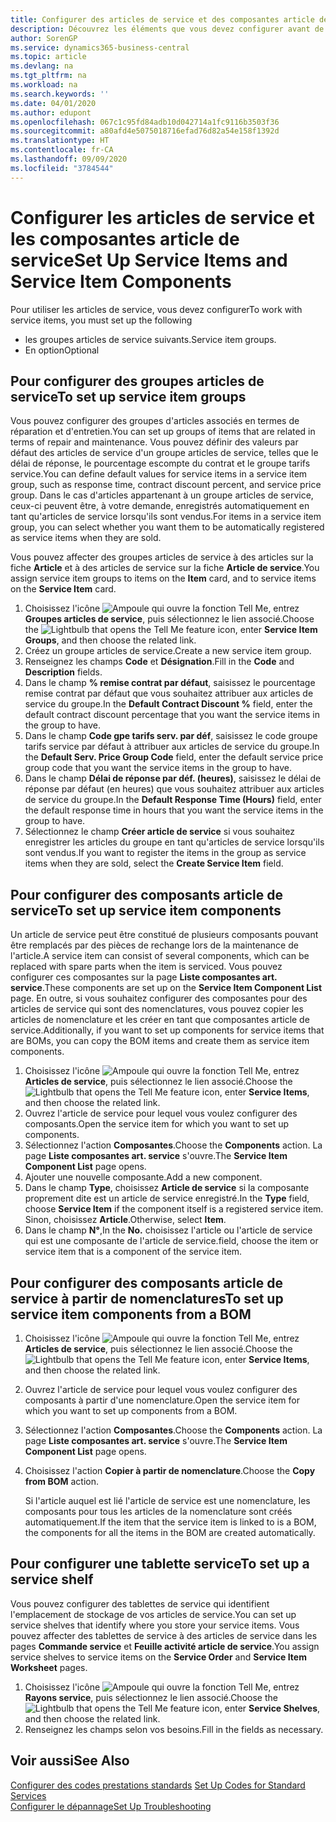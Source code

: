 ```yaml
---
title: Configurer des articles de service et des composantes article de service | Microsoft Docs
description: Découvrez les éléments que vous devez configurer avant de pouvoir utiliser des articles de service, notamment les valeurs par défaut telles que le délai de réponse, le pourcentage escompte de paiement contrat et le groupe tarifs service.
author: SorenGP
ms.service: dynamics365-business-central
ms.topic: article
ms.devlang: na
ms.tgt_pltfrm: na
ms.workload: na
ms.search.keywords: ''
ms.date: 04/01/2020
ms.author: edupont
ms.openlocfilehash: 067c1c95fd84adb10d042714a1fc9116b3503f36
ms.sourcegitcommit: a80afd4e5075018716efad76d82a54e158f1392d
ms.translationtype: HT
ms.contentlocale: fr-CA
ms.lasthandoff: 09/09/2020
ms.locfileid: "3784544"
---
```

# <a name="set-up-service-items-and-service-item-components"></a><span data-ttu-id="88362-103">Configurer les articles de service et les composantes article de service</span><span class="sxs-lookup"><span data-stu-id="88362-103">Set Up Service Items and Service Item Components</span></span>
<span data-ttu-id="88362-104">Pour utiliser les articles de service, vous devez configurer</span><span class="sxs-lookup"><span data-stu-id="88362-104">To work with service items, you must set up the following</span></span>

* <span data-ttu-id="88362-105">les groupes articles de service suivants.</span><span class="sxs-lookup"><span data-stu-id="88362-105">Service item groups.</span></span>
* <span data-ttu-id="88362-106">En option</span><span class="sxs-lookup"><span data-stu-id="88362-106">Optional</span></span>

## <a name="to-set-up-service-item-groups"></a><span data-ttu-id="88362-107">Pour configurer des groupes articles de service</span><span class="sxs-lookup"><span data-stu-id="88362-107">To set up service item groups</span></span>
<span data-ttu-id="88362-108">Vous pouvez configurer des groupes d'articles associés en termes de réparation et d'entretien.</span><span class="sxs-lookup"><span data-stu-id="88362-108">You can set up groups of items that are related in terms of repair and maintenance.</span></span> <span data-ttu-id="88362-109">Vous pouvez définir des valeurs par défaut des articles de service d'un groupe articles de service, telles que le délai de réponse, le pourcentage escompte du contrat et le groupe tarifs service.</span><span class="sxs-lookup"><span data-stu-id="88362-109">You can define default values for service items in a service item group, such as response time, contract discount percent, and service price group.</span></span> <span data-ttu-id="88362-110">Dans le cas d'articles appartenant à un groupe articles de service, ceux-ci peuvent être, à votre demande, enregistrés automatiquement en tant qu'articles de service lorsqu'ils sont vendus.</span><span class="sxs-lookup"><span data-stu-id="88362-110">For items in a service item group, you can select whether you want them to be automatically registered as service items when they are sold.</span></span>  

<span data-ttu-id="88362-111">Vous pouvez affecter des groupes articles de service à des articles sur la fiche **Article** et à des articles de service sur la fiche **Article de service**.</span><span class="sxs-lookup"><span data-stu-id="88362-111">You assign service item groups to items on the **Item** card, and to service items on the **Service Item** card.</span></span>  

1. <span data-ttu-id="88362-112">Choisissez l'icône ![Ampoule qui ouvre la fonction Tell Me](media/ui-search/search_small.png "Dites-moi ce que vous voulez faire"), entrez **Groupes articles de service**, puis sélectionnez le lien associé.</span><span class="sxs-lookup"><span data-stu-id="88362-112">Choose the ![Lightbulb that opens the Tell Me feature](media/ui-search/search_small.png "Tell me what you want to do") icon, enter **Service Item Groups**, and then choose the related link.</span></span>  
2. <span data-ttu-id="88362-113">Créez un groupe articles de service.</span><span class="sxs-lookup"><span data-stu-id="88362-113">Create a new service item group.</span></span>  
3. <span data-ttu-id="88362-114">Renseignez les champs **Code** et **Désignation**.</span><span class="sxs-lookup"><span data-stu-id="88362-114">Fill in the **Code** and **Description** fields.</span></span>  
4. <span data-ttu-id="88362-115">Dans le champ **% remise contrat par défaut**, saisissez le pourcentage remise contrat par défaut que vous souhaitez attribuer aux articles de service du groupe.</span><span class="sxs-lookup"><span data-stu-id="88362-115">In the **Default Contract Discount %** field, enter the default contract discount percentage that you want the service items in the group to have.</span></span>  
5. <span data-ttu-id="88362-116">Dans le champ **Code gpe tarifs serv. par déf**, saisissez le code groupe tarifs service par défaut à attribuer aux articles de service du groupe.</span><span class="sxs-lookup"><span data-stu-id="88362-116">In the **Default Serv. Price Group Code** field, enter the default service price group code that you want the service items in the group to have.</span></span>  
6. <span data-ttu-id="88362-117">Dans le champ **Délai de réponse par déf. (heures)**, saisissez le délai de réponse par défaut (en heures) que vous souhaitez attribuer aux articles de service du groupe.</span><span class="sxs-lookup"><span data-stu-id="88362-117">In the **Default Response Time (Hours)** field, enter the default response time in hours that you want the service items in the group to have.</span></span>  
7. <span data-ttu-id="88362-118">Sélectionnez le champ **Créer article de service** si vous souhaitez enregistrer les articles du groupe en tant qu'articles de service lorsqu'ils sont vendus.</span><span class="sxs-lookup"><span data-stu-id="88362-118">If you want to register the items in the group as service items when they are sold, select the **Create Service Item** field.</span></span>  

## <a name="to-set-up-service-item-components"></a><span data-ttu-id="88362-119">Pour configurer des composants article de service</span><span class="sxs-lookup"><span data-stu-id="88362-119">To set up service item components</span></span>
<span data-ttu-id="88362-120">Un article de service peut être constitué de plusieurs composants pouvant être remplacés par des pièces de rechange lors de la maintenance de l'article.</span><span class="sxs-lookup"><span data-stu-id="88362-120">A service item can consist of several components, which can be replaced with spare parts when the item is serviced.</span></span> <span data-ttu-id="88362-121">Vous pouvez configurer ces composantes sur la page **Liste composantes art. service**.</span><span class="sxs-lookup"><span data-stu-id="88362-121">These components are set up on the **Service Item Component List** page.</span></span> <span data-ttu-id="88362-122">En outre, si vous souhaitez configurer des composantes pour des articles de service qui sont des nomenclatures, vous pouvez copier les articles de nomenclature et les créer en tant que composantes article de service.</span><span class="sxs-lookup"><span data-stu-id="88362-122">Additionally, if you want to set up components for service items that are BOMs, you can copy the BOM items and create them as service item components.</span></span>

1. <span data-ttu-id="88362-123">Choisissez l'icône ![Ampoule qui ouvre la fonction Tell Me](media/ui-search/search_small.png "Dites-moi ce que vous voulez faire"), entrez **Articles de service**, puis sélectionnez le lien associé.</span><span class="sxs-lookup"><span data-stu-id="88362-123">Choose the ![Lightbulb that opens the Tell Me feature](media/ui-search/search_small.png "Tell me what you want to do") icon, enter **Service Items**, and then choose the related link.</span></span>
2. <span data-ttu-id="88362-124">Ouvrez l'article de service pour lequel vous voulez configurer des composants.</span><span class="sxs-lookup"><span data-stu-id="88362-124">Open the service item for which you want to set up components.</span></span>  
3. <span data-ttu-id="88362-125">Sélectionnez l'action **Composantes**.</span><span class="sxs-lookup"><span data-stu-id="88362-125">Choose the **Components** action.</span></span> <span data-ttu-id="88362-126">La page **Liste composantes art. service** s'ouvre.</span><span class="sxs-lookup"><span data-stu-id="88362-126">The **Service Item Component List** page opens.</span></span>  
4. <span data-ttu-id="88362-127">Ajouter une nouvelle composante.</span><span class="sxs-lookup"><span data-stu-id="88362-127">Add a new component.</span></span>  
5. <span data-ttu-id="88362-128">Dans le champ **Type**, choisissez **Article de service** si la composante proprement dite est un article de service enregistré.</span><span class="sxs-lookup"><span data-stu-id="88362-128">In the **Type** field, choose **Service Item** if the component itself is a registered service item.</span></span> <span data-ttu-id="88362-129">Sinon, choisissez **Article**.</span><span class="sxs-lookup"><span data-stu-id="88362-129">Otherwise, select **Item**.</span></span>  
6. <span data-ttu-id="88362-130">Dans le champ **N°**,</span><span class="sxs-lookup"><span data-stu-id="88362-130">In the **No.**</span></span> <span data-ttu-id="88362-131">choisissez l'article ou l'article de service qui est une composante de l'article de service.</span><span class="sxs-lookup"><span data-stu-id="88362-131">field, choose the item or service item that is a component of the service item.</span></span>  

## <a name="to-set-up-service-item-components-from-a-bom"></a><span data-ttu-id="88362-132">Pour configurer des composants article de service à partir de nomenclatures</span><span class="sxs-lookup"><span data-stu-id="88362-132">To set up service item components from a BOM</span></span>
1.  <span data-ttu-id="88362-133">Choisissez l'icône ![Ampoule qui ouvre la fonction Tell Me](media/ui-search/search_small.png "Dites-moi ce que vous voulez faire"), entrez **Articles de service**, puis sélectionnez le lien associé.</span><span class="sxs-lookup"><span data-stu-id="88362-133">Choose the ![Lightbulb that opens the Tell Me feature](media/ui-search/search_small.png "Tell me what you want to do") icon, enter **Service Items**, and then choose the related link.</span></span>  
2. <span data-ttu-id="88362-134">Ouvrez l'article de service pour lequel vous voulez configurer des composants à partir d'une nomenclature.</span><span class="sxs-lookup"><span data-stu-id="88362-134">Open the service item for which you want to set up components from a BOM.</span></span>  
3. <span data-ttu-id="88362-135">Sélectionnez l'action **Composantes**.</span><span class="sxs-lookup"><span data-stu-id="88362-135">Choose the **Components** action.</span></span> <span data-ttu-id="88362-136">La page **Liste composantes art. service** s'ouvre.</span><span class="sxs-lookup"><span data-stu-id="88362-136">The **Service Item Component List** page opens.</span></span>  
4. <span data-ttu-id="88362-137">Choisissez l'action **Copier à partir de nomenclature**.</span><span class="sxs-lookup"><span data-stu-id="88362-137">Choose the **Copy from BOM** action.</span></span>  

    <span data-ttu-id="88362-138">Si l'article auquel est lié l'article de service est une nomenclature, les composants pour tous les articles de la nomenclature sont créés automatiquement.</span><span class="sxs-lookup"><span data-stu-id="88362-138">If the item that the service item is linked to is a BOM, the components for all the items in the BOM are created automatically.</span></span>  

## <a name="to-set-up-a-service-shelf"></a><span data-ttu-id="88362-139">Pour configurer une tablette service</span><span class="sxs-lookup"><span data-stu-id="88362-139">To set up a service shelf</span></span>
<span data-ttu-id="88362-140">Vous pouvez configurer des tablettes de service qui identifient l'emplacement de stockage de vos articles de service.</span><span class="sxs-lookup"><span data-stu-id="88362-140">You can set up service shelves that identify where you store your service items.</span></span> <span data-ttu-id="88362-141">Vous pouvez affecter des tablettes de service à des articles de service dans les pages **Commande service** et **Feuille activité article de service**.</span><span class="sxs-lookup"><span data-stu-id="88362-141">You assign service shelves to service items on the **Service Order** and **Service Item Worksheet** pages.</span></span>  

1. <span data-ttu-id="88362-142">Choisissez l'icône ![Ampoule qui ouvre la fonction Tell Me](media/ui-search/search_small.png "Dites-moi ce que vous voulez faire"), entrez **Rayons service**, puis sélectionnez le lien associé.</span><span class="sxs-lookup"><span data-stu-id="88362-142">Choose the ![Lightbulb that opens the Tell Me feature](media/ui-search/search_small.png "Tell me what you want to do") icon, enter **Service Shelves**, and then choose the related link.</span></span>
2. <span data-ttu-id="88362-143">Renseignez les champs selon vos besoins.</span><span class="sxs-lookup"><span data-stu-id="88362-143">Fill in the fields as necessary.</span></span>

## <a name="see-also"></a><span data-ttu-id="88362-144">Voir aussi</span><span class="sxs-lookup"><span data-stu-id="88362-144">See Also</span></span>
<span data-ttu-id="88362-145">[Configurer des codes prestations standards](service-how-setup-service-coding.md) </span><span class="sxs-lookup"><span data-stu-id="88362-145">[Set Up Codes for Standard Services](service-how-setup-service-coding.md) </span></span>  
[<span data-ttu-id="88362-146">Configurer le dépannage</span><span class="sxs-lookup"><span data-stu-id="88362-146">Set Up Troubleshooting</span></span>](service-how-setup-troubleshooting.md)

